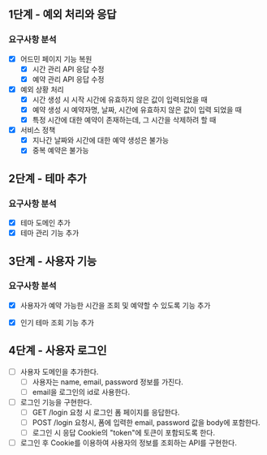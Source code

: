 ## 1단계 - 예외 처리와 응답

### 요구사항 분석

- [x] 어드민 페이지 기능 복원
  - [x] 시간 관리 API 응답 수정
  - [x] 예약 관리 API 응답 수정

- [x] 예외 상황 처리
  - [x] 시간 생성 시 시작 시간에 유효하지 않은 값이 입력되었을 때
  - [x] 예약 생성 시 예약자명, 날짜, 시간에 유효하지 않은 값이 입력 되었을 때
  - [x] 특정 시간에 대한 예약이 존재하는데, 그 시간을 삭제하려 할 때

- [x] 서비스 정책
  - [x] 지나간 날짜와 시간에 대한 예약 생성은 불가능
  - [x] 중복 예약은 불가능

## 2단계 - 테마 추가

### 요구사항 분석

- [x] 테마 도메인 추가
- [x] 테마 관리 기능 추가

## 3단계 - 사용자 기능

### 요구사항 분석

- [x] 사용자가 예약 가능한 시간을 조회 및 예약할 수 있도록 기능 추가
- [x] 인기 테마 조회 기능 추가


## 4단계 - 사용자 로그인
- [ ] 사용자 도메인을 추가한다.
  - [ ] 사용자는 name, email, password 정보를 가진다.
  - [ ] email을 로그인의 id로 사용한다.

- [ ] 로그인 기능을 구현한다.
  - [ ] GET /login 요청 시 로그인 폼 페이지를 응답한다.
  - [ ] POST /login 요청시, 폼에 입력한 email, password 값을 body에 포함한다.
  - [ ] 로그인 시 응답 Cookie의 "token"에 토큰이 포함되도록 한다.
  
- [ ] 로그인 후 Cookie를 이용하여 사용자의 정보를 조회하는 API를 구현한다.